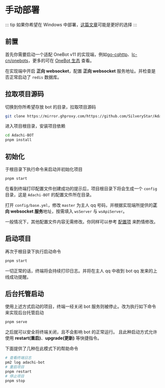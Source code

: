 # 手动部署

::: tip
如果你希望在 Windows 中部署，[这篇文章](./windows.md)可能是更好的选择
:::

## 前置

首先你需要启动一个适配 OneBot v11 的实现端，例如[go-cqhttp](https://docs.go-cqhttp.org/)、[lc-cn/onebots](https://github.com/lc-cn/onebots)，更多的可在 [OneBot 生态](https://onebot.dev/ecosystem.html#onebot-11-10-cqhttp) 查看。

在实现端中开启 **正向 websocket**，配置 **正向 websocket** 服务地址。并检查是否正常启动了 `redis` 数据库。

## 拉取项目源码

切换到你所希望存放 bot 的目录，拉取项目源码

```bash
git clone https://mirror.ghproxy.com/https://github.com/SilveryStar/Adachi-BOT.git
```

进入项目根目录，安装项目依赖

```bash
cd Adachi-BOT
pnpm install
```

## 初始化

于根目录下执行命令来启动并初始化项目

```bash
pnpm start
```

在看到终端打印配置文件创建成功的提示后，项目根目录下将会生成一个 `config` 目录，这是 `Adachi-BOT` 的配置文件所在目录。

打开 `config/base.yml`，修改 `master` 为主人 qq 号码，并根据实现端所提供的**正向 websocket 服务**地址，按需填入 `wsServer` 与 `wsApiServer`。

一般情况下，其他配置文件内容无需修改。你同样可以参考 [配置项](../../config/base.md) 来酌情修改。

## 启动项目

再次于根目录下执行启动命令

```bash
pnpm start
```

一切正常的话，终端将会持续打印日志。并将在主人 qq 中收到 bot qq 发来的上线成功提醒。

## 后台托管启动

使用上述方式启动的项目，终端一经关闭 bot 服务则被停止。改为执行如下命令来实现后台托管启动

```bash
pnpm serve
```

之后就可以安全将终端关闭，且不会影响 bot 的正常运行。
且此种启动方式允许使用 **restart(重启)**、**upgrade(更新)** 等快捷指令。

下面提供了几种在此模式下的帮助命令

```bash
# 查看终端日志
pm2 log adachi-bot
# 重启项目 
pnpm restart
# 停止项目
pnpm stop
```